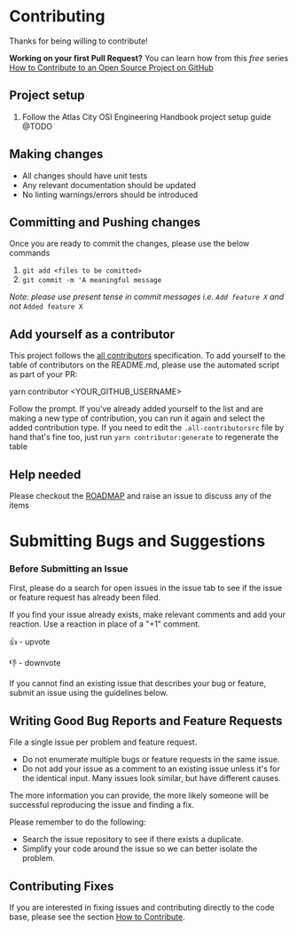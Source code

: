
# Contributing

Thanks for being willing to contribute!

**Working on your first Pull Request?**  You can learn how from this  _free_  series  [How to Contribute to an Open Source Project on GitHub](https://egghead.io/series/how-to-contribute-to-an-open-source-project-on-github)

## [](https://github.com/atlascity/community/blob/master/CONTRIBUTING.md#project-setup)Project setup

1.  Follow the Atlas City OSI Engineering Handbook project setup guide @TODO

## [](https://github.com/atlascity/community/blob/master/CONTRIBUTING.md#making-changes)Making changes

-   All changes should have unit tests
-   Any relevant documentation should be updated
-   No linting warnings/errors should be introduced

## [](https://github.com/atlascity/community/blob/master/CONTRIBUTING.md#committing-and-pushing-changes)Committing and Pushing changes

Once you are ready to commit the changes, please use the below commands

1.  `git add <files to be comitted>`
2.  `git commit -m 'A meaningful message`

_Note: please use present tense in commit messages i.e.  `Add feature X`  and not_ `Added feature X`

## [](https://github.com/atlascity/community/blob/master/CONTRIBUTING.md#add-yourself-as-a-contributor)Add yourself as a contributor

This project follows the  [all contributors](https://github.com/kentcdodds/all-contributors)  specification. To add yourself to the table of contributors on the README.md, please use the automated script as part of your PR:

yarn contributor <YOUR_GITHUB_USERNAME>

Follow the prompt. If you've already added yourself to the list and are making a new type of contribution, you can run it again and select the added contribution type. If you need to edit the  `.all-contributorsrc`  file by hand that's fine too, just run  `yarn contributor:generate`  to regenerate the table

## [](https://github.com/atlascity/community/blob/master/CONTRIBUTING.md#help-needed)Help needed

Please checkout the  [ROADMAP](https://github.com/atlascity/community/blob/master/docs/ROADMAP.md)  and raise an issue to discuss any of the items

# Submitting Bugs and Suggestions

### [](https://github.com/atlascity/community/submitting-bugs-and-suggestions.md#before-submitting-an-issue)Before Submitting an Issue

First, please do a search for open issues in the issue tab to see if the issue or feature request has already been filed.

If you find your issue already exists, make relevant comments and add your reaction. Use a reaction in place of a "+1" comment.

👍 - upvote

👎 - downvote

If you cannot find an existing issue that describes your bug or feature, submit an issue using the guidelines below.

## [](https://github.com/atlascity/community/submitting-bugs-and-suggestions.md#writing-good-bug-reports-and-feature-requests)Writing Good Bug Reports and Feature Requests

File a single issue per problem and feature request.

-   Do not enumerate multiple bugs or feature requests in the same issue.
-   Do not add your issue as a comment to an existing issue unless it's for the identical input. Many issues look similar, but have different causes.

The more information you can provide, the more likely someone will be successful reproducing the issue and finding a fix.

Please remember to do the following:

-   Search the issue repository to see if there exists a duplicate.
-   Simplify your code around the issue so we can better isolate the problem.

## [](https://github.com/atlascity/community/submitting-bugs-and-suggestions.md#Submitting-Bugs-and-Suggestions#contributing-fixes)Contributing Fixes

If you are interested in fixing issues and contributing directly to the code base, please see the section [How to Contribute](https://github.com/atlascity/Community#how-to-contribute).
